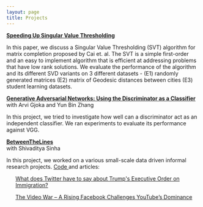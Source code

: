 ```yaml
---
layout: page
title: Projects
---
```


<strong><a href="{{ site.baseurl }}/public/documents/speeding-svt.pdf">Speeding Up Singular Value Thresholding</a></strong><br>
<p class="message">
	In this paper, we discuss a Singular Value Thresholding (SVT) algorithm for matrix completion proposed by Cai et. al. The SVT is a simple first-order and an easy to implement algorithm that is efficient at addressing problems that have low rank solutions. We evaluate the performance of the algorithm and its different SVD variants on 3 different datasets - (E1) randomly generated matrices (E2) matrix of Geodesic distances between cities (E3) student learning datasets.
</p>


<strong><a href="{{ site.baseurl }}/public/documents/discriminator-gans.pdf">Generative Adversarial Networks: Using the Discriminator as a Classifier</a></strong><br>
with Arvi Gjoka and Yun Bin Zhang <br>
<p class="message">
	In this project, we tried to investigate how well can a discriminator act as an independent classifier. We ran experiments to evaluate its performance against VGG.
</p>

<strong><a href="">BetweenTheLines</a></strong><br>
with Shivaditya Sinha <br>
<p class="message">
	In this project, we worked on a various small-scale data driven informal research projects. 
	<a href="https://github.com/rishabhranawat/BetweenTheLines"> Code </a> and articles: <br>
	<ul> <a href="https://extranewsfeed.com/what-does-twitter-have-to-say-about-trumps-executive-order-on-immigration-602f45eeef32">What does Twitter have to say about Trump's Executive Order on Immigration?</a></ul>
	<ul><a href="https://www.google.com/search?q=nyu+economics+review+rishabh+ranawat&oq=nyu+economics+review+r&aqs=chrome.1.69i57j69i59.3935j0j7&sourceid=chrome&ie=UTF-8"> The Video War – A Rising Facebook Challenges YouTube’s Dominance </a></ul>
</p>
